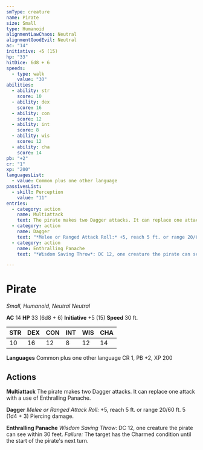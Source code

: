 ```yaml
---
smType: creature
name: Pirate
size: Small
type: Humanoid
alignmentLawChaos: Neutral
alignmentGoodEvil: Neutral
ac: "14"
initiative: +5 (15)
hp: "33"
hitDice: 6d8 + 6
speeds:
  - type: walk
    value: "30"
abilities:
  - ability: str
    score: 10
  - ability: dex
    score: 16
  - ability: con
    score: 12
  - ability: int
    score: 8
  - ability: wis
    score: 12
  - ability: cha
    score: 14
pb: "+2"
cr: "1"
xp: "200"
languagesList:
  - value: Common plus one other language
passivesList:
  - skill: Perception
    value: "11"
entries:
  - category: action
    name: Multiattack
    text: The pirate makes two Dagger attacks. It can replace one attack with a use of Enthralling Panache.
  - category: action
    name: Dagger
    text: "*Melee or Ranged Attack Roll:* +5, reach 5 ft. or range 20/60 ft. 5 (1d4 + 3) Piercing damage."
  - category: action
    name: Enthralling Panache
    text: "*Wisdom Saving Throw*: DC 12, one creature the pirate can see within 30 feet. *Failure:*  The target has the Charmed condition until the start of the pirate's next turn."

---
```


# Pirate
*Small, Humanoid, Neutral Neutral*

**AC** 14
**HP** 33 (6d8 + 6)
**Initiative** +5 (15)
**Speed** 30 ft.

| STR | DEX | CON | INT | WIS | CHA |
| --- | --- | --- | --- | --- | --- |
| 10 | 16 | 12 | 8 | 12 | 14 |

**Languages** Common plus one other language
CR 1, PB +2, XP 200

## Actions

**Multiattack**
The pirate makes two Dagger attacks. It can replace one attack with a use of Enthralling Panache.

**Dagger**
*Melee or Ranged Attack Roll:* +5, reach 5 ft. or range 20/60 ft. 5 (1d4 + 3) Piercing damage.

**Enthralling Panache**
*Wisdom Saving Throw*: DC 12, one creature the pirate can see within 30 feet. *Failure:*  The target has the Charmed condition until the start of the pirate's next turn.
